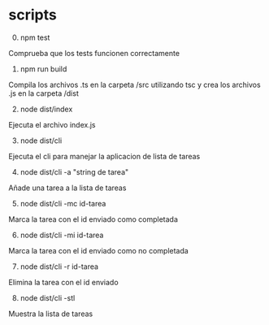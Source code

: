 # scripts

0. npm test

Comprueba que los tests funcionen correctamente

1. npm run build

Compila los archivos .ts en la carpeta /src utilizando tsc y crea los archivos .js en la carpeta /dist

2. node dist/index

Ejecuta el archivo index.js

3. node dist/cli

Ejecuta el cli para manejar la aplicacion de lista de tareas

4. node dist/cli -a "string de tarea"

Añade una tarea a la lista de tareas

5. node dist/cli -mc id-tarea

Marca la tarea con el id enviado como completada

6. node dist/cli -mi id-tarea

Marca la tarea con el id enviado como no completada

7. node dist/cli -r id-tarea

Elimina la tarea con el id enviado

8. node dist/cli -stl

Muestra la lista de tareas

